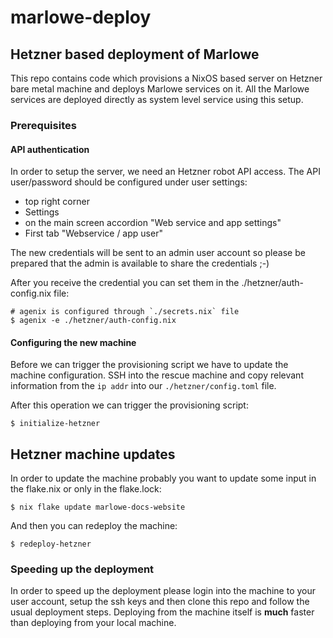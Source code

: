# marlowe-deploy

## Hetzner based deployment of Marlowe

This repo contains code which provisions a NixOS based server on Hetzner bare metal machine and deploys Marlowe services on it. All the Marlowe services are deployed directly as system level service using this setup.

### Prerequisites

#### API authentication

In order to setup the server, we need an Hetzner robot API access. The API user/password should be configured under user settings:

  * top right corner
  * Settings
  * on the main screen accordion "Web service and app settings"
  * First tab "Webservice / app user"

The new credentials will be sent to an admin user account so please be prepared that the admin is available to share the credentials ;-)

After you receive the credential you can set them in the ./hetzner/auth-config.nix file:

```shell
# agenix is configured through `./secrets.nix` file
$ agenix -e ./hetzner/auth-config.nix
```

#### Configuring the new machine

Before we can trigger the provisioning script we have to update the machine configuration. SSH into the rescue machine and copy relevant information from the `ip addr` into our `./hetzner/config.toml` file.

After this operation we can trigger the provisioning script:

```shell
$ initialize-hetzner
```

## Hetzner machine updates

In order to update the machine probably you want to update some input in the flake.nix or only in the flake.lock:

```shell
$ nix flake update marlowe-docs-website
```

And then you can redeploy the machine:

```shell
$ redeploy-hetzner
```

### Speeding up the deployment

In order to speed up the deployment please login into the machine to your user account, setup the ssh keys and then clone this repo and follow the usual deployment steps. Deploying from the machine itself is **much** faster than deploying from your local machine.

